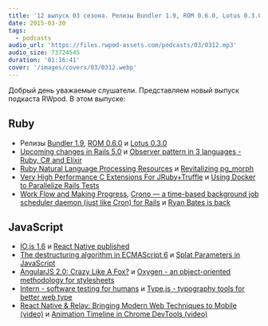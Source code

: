 ```yaml
---
title: '12 выпуск 03 сезона. Релизы Bundler 1.9, ROM 0.6.0, Lotus 0.3.0, IO.js 1.6, Work Flow and Making Progress, React Native и прочее'
date: 2015-03-30
tags:
  - podcasts
audio_url: 'https://files.rwpod-assets.com/podcasts/03/0312.mp3'
audio_size: 73724545
duration: '01:16:41'
cover: '/images/covers/03/0312.webp'
---
```


Добрый день уважаемые слушатели. Представляем новый выпуск подкаста RWpod. В этом выпуске:

## Ruby

- Релизы [Bundler 1.9](http://bundler.io/blog/2015/03/21/hello-bundler-19.html), [ROM 0.6.0](http://rom-rb.org/blog/2015/03/23/rom-0-6-0-released/) и [Lotus 0.3.0](http://lotusrb.org/blog/2015/03/23/announcing-lotus-030.html)
- [Upcoming changes in Rails 5.0](https://intercityup.com/blog/upcoming-changes-in-rails-5-0.html) и [Observer pattern in 3 languages - Ruby, C# and Elixir](http://blog.diatomenterprises.com/observer-pattern-in-3-languages-ruby-c-and-elixir/)
- [Ruby Natural Language Processing Resources](https://github.com/diasks2/ruby-nlp) и [Revitalizing pg_morph](http://blog.lunarlogic.io/2015/playing-with-black-matter-continuation/)
- [Very High Performance C Extensions For JRuby+Truffle](http://www.chrisseaton.com/rubytruffle/cext/) и [Using Docker to Parallelize Rails Tests](http://blog.codeship.com/using-docker-to-parallelize-rails-tests/)
- [Work Flow and Making Progress](http://6ftdan.com/allyourdev/2015/03/28/work-flow-and-making-progress/), [Crono — a time-based background job scheduler daemon (just like Cron) for Rails](https://github.com/plashchynski/crono) и [Ryan Bates is back](https://twitter.com/rbates/status/581124152511229953)

## JavaScript

- [IO.js 1.6](https://medium.com/node-js-javascript/io-js-1-6-release-1df38cf64e6c) и [React Native published](http://facebook.github.io/react-native/)
- [The destructuring algorithm in ECMAScript 6](http://www.2ality.com/2015/03/destructuring-algorithm.html) и [Splat Parameters in JavaScript](http://blog.templeton.host/javascript-splat-functions/)
- [AngularJS 2.0: Crazy Like A Fox?](http://www.intridea.com/blog/2015/3/24/angularjs-2-0-crazy-like-a-fox) и [Oxygen - an object-oriented methodology for stylesheets](http://www.oxygencss.com/)
- [Intern - software testing for humans](https://theintern.github.io/) и [Type.js - typography tools for better web type](http://typejs.org/)
- [React Native & Relay: Bringing Modern Web Techniques to Mobile (video)](https://www.youtube.com/watch?v=X6YbAKiLCLU) и [ Animation Timeline in Chrome DevTools (video)](https://www.youtube.com/watch?v=U9xfYbKxosI)
